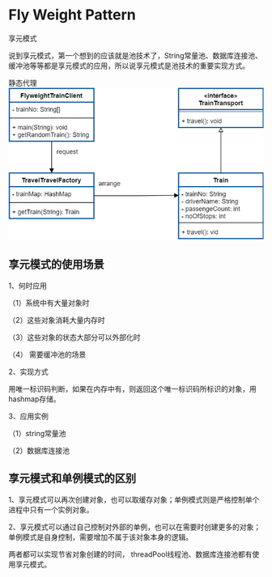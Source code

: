 # Fly Weight Pattern
享元模式

说到享元模式，第一个想到的应该就是池技术了，String常量池、数据库连接池、缓冲池等等都是享元模式的应用，所以说享元模式是池技术的重要实现方式。

静态代理
![img.png](img.png)

## 享元模式的使用场景

1、何时应用

（1）系统中有大量对象时

（2）这些对象消耗大量内存时

（3）这些对象的状态大部分可以外部化时

（4） 需要缓冲池的场景

2、实现方式

用唯一标识码判断，如果在内存中有，则返回这个唯一标识码所标识的对象，用hashmap存储。

3、应用实例

（1）string常量池

（2）数据库连接池

## 享元模式和单例模式的区别

1、享元模式可以再次创建对象，也可以取缓存对象；单例模式则是严格控制单个进程中只有一个实例对象。

2、享元模式可以通过自己控制对外部的单例，也可以在需要时创建更多的对象；单例模式是自身控制，需要增加不属于该对象本身的逻辑。

两者都可以实现节省对象创建的时间， threadPool线程池、数据库连接池都有使用享元模式。